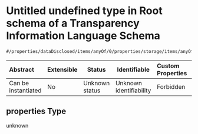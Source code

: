 # Untitled undefined type in Root schema of a Transparency Information Language Schema

```txt
#/properties/dataDisclosed/items/anyOf/0/properties/storage/items/anyOf/0#/properties/dataDisclosed/items/anyOf/0/properties/storage/items/anyOf/0/properties
```




| Abstract            | Extensible | Status         | Identifiable            | Custom Properties | Additional Properties | Access Restrictions | Defined In                                                           |
| :------------------ | ---------- | -------------- | ----------------------- | :---------------- | --------------------- | ------------------- | -------------------------------------------------------------------- |
| Can be instantiated | No         | Unknown status | Unknown identifiability | Forbidden         | Allowed               | none                | [tilt-schema.json\*](../out/tilt-schema.json "open original schema") |

## properties Type

unknown
